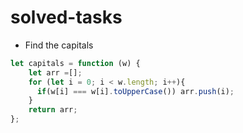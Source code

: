 # solved-tasks

* Find the capitals
```javascript
let capitals = function (w) {
	let arr =[];
    for (let i = 0; i < w.length; i++){
      if(w[i] === w[i].toUpperCase()) arr.push(i);
    }
    return arr;
};

```


